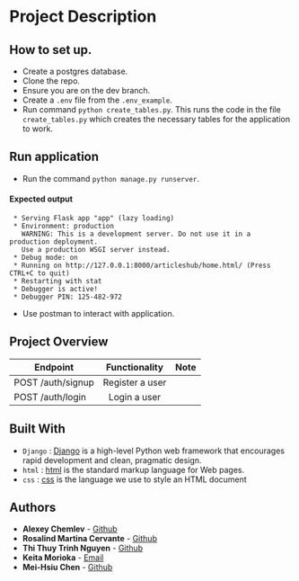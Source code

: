 # Project Description


## How to set up.
- Create a postgres database.
- Clone the repo.
- Ensure you are on the dev branch.
- Create a `.env` file from the `.env_example`.
- Run command `python create_tables.py`. This runs the code in the file `create_tables.py` which creates the necessary tables for the application to work.

## Run application
- Run the command `python manage.py runserver`.

#### Expected output
```
 * Serving Flask app "app" (lazy loading)
 * Environment: production
   WARNING: This is a development server. Do not use it in a production deployment.
   Use a production WSGI server instead.
 * Debug mode: on
 * Running on http://127.0.0.1:8000/articleshub/home.html/ (Press CTRL+C to quit)
 * Restarting with stat
 * Debugger is active!
 * Debugger PIN: 125-482-972
 ```

- Use postman to interact with application.

Project Overview
--------------------------------
|Endpoint |Functionality |Note |
|---------|:------------:|:---:|
|POST /auth/signup|Register a user| |
|POST /auth/login |Login a user | |

## Built With

* `Django` : [Django](https://www.djangoproject.com/) is  a high-level Python web framework that encourages rapid development and clean, pragmatic design.
* `html` : [html](https://html.com/) is the standard markup language for Web pages.
* `css` : [css](https://www.w3.org/) is the language we use to style an HTML document

## Authors

* **Alexey Chemlev** - [Github](https://github.com/CHEMLEV)
* **Rosalind Martina Cervante** - [Github](https://github.com/rozzlethegreat)
* **Thi Thuy Trinh Nguyen** - [Github](https://github.com/trinhnguyen212)
* **Keita Morioka** - [Email](20220601@mywhitecliffe.com)
* **Mei-Hsiu Chen** - [Github](https://github.com/MeiHsiu)
